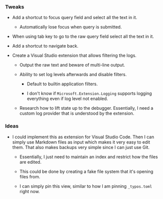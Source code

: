 ### Tweaks

-	Add a shortcut to focus query field and select all the text in it.

	-	Automatically lose focus when query is submitted.

-	When using tab key to go to the raw query field select all the text in it.

-	Add a shortcut to navigate back.

-	Create a Visual Studio extension that allows filtering the logs.

	-	Output the raw text and beware of multi-line output.

	-	Ability to set log levels afterwards and disable filters.

		-	Default to builtin application filters.

		-	I don't know if `Microsoft.Extension.Logging` supports logging everything even if log level not enabled.

	-	Research how to lift state up to the debugger.
		Essentially, I need a custom log provider that is understood by the extension.

### Ideas

-	I could implement this as extension for Visual Studio Code.
	Then I can simply use Markdown files as input which makes it very easy to edit them.
	That also makes backups very simple since I can just use Git.

	-	Essentially, I just need to maintain an index and restrict how the files are edited.

	-	This could be done by creating a fake file system that it's opening files from.

	-	I can simply pin this view, similar to how I am pinning `_typos.toml` right now.
